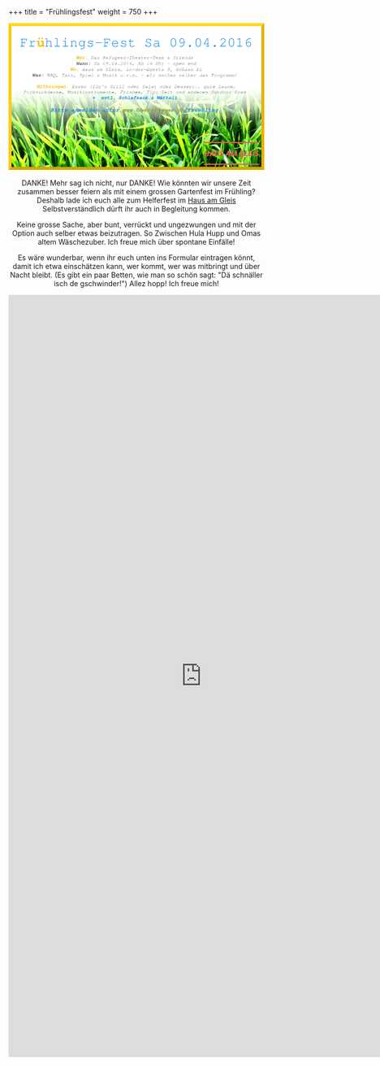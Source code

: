 +++
title = "Frühlingsfest"
weight = 750
+++

<center><img src="/fruehlingflyer.png"/></p>

DANKE! Mehr sag ich nicht, nur DANKE! 
Wie könnten wir unsere Zeit zusammen besser feiern als mit einem grossen Gartenfest im Frühling?
Deshalb lade ich euch alle zum Helferfest im [Haus am Gleis](Hausamgleis.li)<br>
Selbstverständlich dürft ihr auch in Begleitung kommen. 

Keine grosse Sache, aber bunt, verrückt und ungezwungen und mit der Option auch selber etwas beizutragen. So Zwischen Hula Hupp und Omas altem Wäschezuber. Ich freue mich über spontane Einfälle! 

Es wäre wunderbar, wenn ihr euch unten ins Formular eintragen könnt, damit ich etwa einschätzen kann, wer kommt, wer was mitbringt und über Nacht bleibt. (Es gibt ein paar Betten, wie man so schön sagt: "Dä schnäller isch de gschwinder!") Allez hopp! Ich freue mich! </center>
<center>
<iframe src="https://docs.google.com/forms/d/1xRJUE3TLxb48B-NzUMwlr0zqlIA1pNLLXEbea9y5uUQ/viewform?embedded=true" width="760" height="1500" frameborder="0" marginheight="0" marginwidth="0">Loading...</iframe>
</center>







